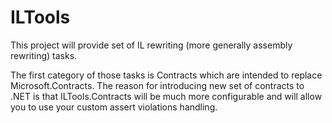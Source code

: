 # ILTools
This project will provide set of IL rewriting (more generally assembly rewriting) tasks.

The first category of those tasks is Contracts which are intended to replace Microsoft.Contracts. The reason for introducing new set of contracts to .NET is that ILTools.Contracts will be much more configurable and will allow you to use your custom assert violations handling.
